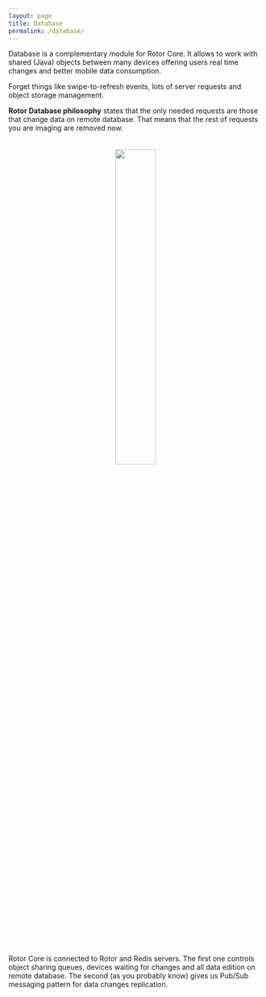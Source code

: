 ```yaml
---
layout: page
title: Database
permalink: /database/
---
```


Database is a complementary module for Rotor Core. It allows to work with shared (Java) objects between many devices offering users real time changes and better mobile data consumption. 

Forget things like swipe-to-refresh events, lots of server requests and object storage management. 

**Rotor Database philosophy** states that the only needed requests are those that change data on remote database. That means that the rest of requests you are imaging are removed now.
 
<p align="center"><img width="40%" vspace="20" src="https://github.com/rotorlab/core-kotlin/raw/master/core_implementation.png"></p>
 
Rotor Core is connected to Rotor and Redis servers. The first one controls object sharing queues, devices waiting for changes and all data edition on remote database. The second (as you probably know) gives us Pub/Sub messaging pattern for data changes replication.